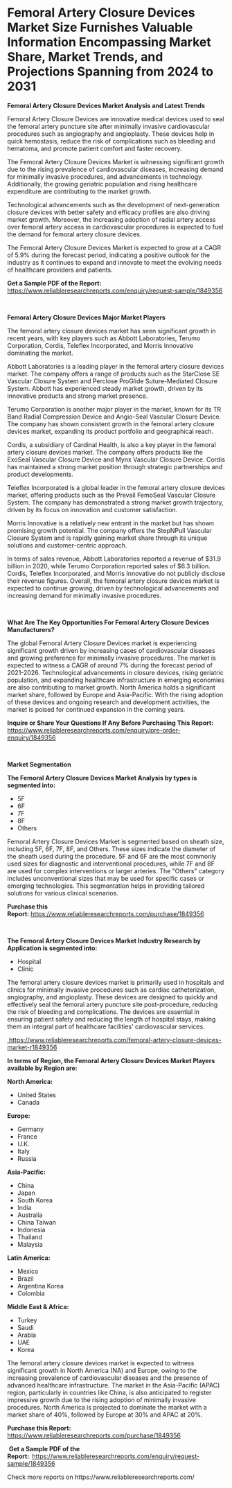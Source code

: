 <p><h1>Femoral Artery Closure Devices Market Size Furnishes Valuable Information Encompassing Market Share, Market Trends, and Projections Spanning from 2024 to 2031</h1></p><p><strong>Femoral Artery Closure Devices Market Analysis and Latest Trends</strong></p>
<p><p>Femoral Artery Closure Devices are innovative medical devices used to seal the femoral artery puncture site after minimally invasive cardiovascular procedures such as angiography and angioplasty. These devices help in quick hemostasis, reduce the risk of complications such as bleeding and hematoma, and promote patient comfort and faster recovery.</p><p>The Femoral Artery Closure Devices Market is witnessing significant growth due to the rising prevalence of cardiovascular diseases, increasing demand for minimally invasive procedures, and advancements in technology. Additionally, the growing geriatric population and rising healthcare expenditure are contributing to the market growth.</p><p>Technological advancements such as the development of next-generation closure devices with better safety and efficacy profiles are also driving market growth. Moreover, the increasing adoption of radial artery access over femoral artery access in cardiovascular procedures is expected to fuel the demand for femoral artery closure devices.</p><p>The Femoral Artery Closure Devices Market is expected to grow at a CAGR of 5.9% during the forecast period, indicating a positive outlook for the industry as it continues to expand and innovate to meet the evolving needs of healthcare providers and patients.</p></p>
<p><strong>Get a Sample PDF of the Report:&nbsp;</strong> <a href="https://www.reliableresearchreports.com/enquiry/request-sample/1849356">https://www.reliableresearchreports.com/enquiry/request-sample/1849356</a></p>
<p>&nbsp;</p>
<p><strong>Femoral Artery Closure Devices Major Market Players</strong></p>
<p><p>The femoral artery closure devices market has seen significant growth in recent years, with key players such as Abbott Laboratories, Terumo Corporation, Cordis, Teleflex Incorporated, and Morris Innovative dominating the market.</p><p>Abbott Laboratories is a leading player in the femoral artery closure devices market. The company offers a range of products such as the StarClose SE Vascular Closure System and Perclose ProGlide Suture-Mediated Closure System. Abbott has experienced steady market growth, driven by its innovative products and strong market presence.</p><p>Terumo Corporation is another major player in the market, known for its TR Band Radial Compression Device and Angio-Seal Vascular Closure Device. The company has shown consistent growth in the femoral artery closure devices market, expanding its product portfolio and geographical reach.</p><p>Cordis, a subsidiary of Cardinal Health, is also a key player in the femoral artery closure devices market. The company offers products like the ExoSeal Vascular Closure Device and Mynx Vascular Closure Device. Cordis has maintained a strong market position through strategic partnerships and product developments.</p><p>Teleflex Incorporated is a global leader in the femoral artery closure devices market, offering products such as the Prevail FemoSeal Vascular Closure System. The company has demonstrated a strong market growth trajectory, driven by its focus on innovation and customer satisfaction.</p><p>Morris Innovative is a relatively new entrant in the market but has shown promising growth potential. The company offers the StepNPull Vascular Closure System and is rapidly gaining market share through its unique solutions and customer-centric approach.</p><p>In terms of sales revenue, Abbott Laboratories reported a revenue of $31.9 billion in 2020, while Terumo Corporation reported sales of $6.3 billion. Cordis, Teleflex Incorporated, and Morris Innovative do not publicly disclose their revenue figures. Overall, the femoral artery closure devices market is expected to continue growing, driven by technological advancements and increasing demand for minimally invasive procedures.</p></p>
<p>&nbsp;</p>
<p><strong>What Are The Key Opportunities For Femoral Artery Closure Devices Manufacturers?</strong></p>
<p><p>The global Femoral Artery Closure Devices market is experiencing significant growth driven by increasing cases of cardiovascular diseases and growing preference for minimally invasive procedures. The market is expected to witness a CAGR of around 7% during the forecast period of 2021-2026. Technological advancements in closure devices, rising geriatric population, and expanding healthcare infrastructure in emerging economies are also contributing to market growth. North America holds a significant market share, followed by Europe and Asia-Pacific. With the rising adoption of these devices and ongoing research and development activities, the market is poised for continued expansion in the coming years.</p></p>
<p><strong>Inquire or Share Your Questions If Any Before Purchasing This Report:</strong> <a href="https://www.reliableresearchreports.com/enquiry/pre-order-enquiry/1849356">https://www.reliableresearchreports.com/enquiry/pre-order-enquiry/1849356</a></p>
<p>&nbsp;</p>
<p><strong>Market Segmentation</strong></p>
<p><strong>The Femoral Artery Closure Devices Market Analysis by types is segmented into:</strong></p>
<p><ul><li>5F</li><li>6F</li><li>7F</li><li>8F</li><li>Others</li></ul></p>
<p><p>Femoral Artery Closure Devices Market is segmented based on sheath size, including 5F, 6F, 7F, 8F, and Others. These sizes indicate the diameter of the sheath used during the procedure. 5F and 6F are the most commonly used sizes for diagnostic and interventional procedures, while 7F and 8F are used for complex interventions or larger arteries. The "Others" category includes unconventional sizes that may be used for specific cases or emerging technologies. This segmentation helps in providing tailored solutions for various clinical scenarios.</p></p>
<p><strong>Purchase this Report:&nbsp;</strong><a href="https://www.reliableresearchreports.com/purchase/1849356">https://www.reliableresearchreports.com/purchase/1849356</a></p>
<p>&nbsp;</p>
<p><strong>The Femoral Artery Closure Devices Market Industry Research by Application is segmented into:</strong></p>
<p><ul><li>Hospital</li><li>Clinic</li></ul></p>
<p><p>The femoral artery closure devices market is primarily used in hospitals and clinics for minimally invasive procedures such as cardiac catheterization, angiography, and angioplasty. These devices are designed to quickly and effectively seal the femoral artery puncture site post-procedure, reducing the risk of bleeding and complications. The devices are essential in ensuring patient safety and reducing the length of hospital stays, making them an integral part of healthcare facilities' cardiovascular services.</p></p>
<p><a href="https://www.reliableresearchreports.com/femoral-artery-closure-devices-market-r1849356">&nbsp;https://www.reliableresearchreports.com/femoral-artery-closure-devices-market-r1849356</a></p>
<p><strong>In terms of Region, the Femoral Artery Closure Devices Market Players available by Region are:</strong></p>
<p>
    <p> <strong> North America: </strong>
        <ul>
            <li>United States</li>
            <li>Canada</li>
        </ul>
        </p> 
    <p> <strong> Europe: </strong>
        <ul>
            <li>Germany</li>
            <li>France</li>
            <li>U.K.</li>
            <li>Italy</li>
            <li>Russia</li>
        </ul>
        </p> 
    <p> <strong> Asia-Pacific: </strong>
        <ul>
            <li>China</li>
            <li>Japan</li>
            <li>South Korea</li>
            <li>India</li>
            <li>Australia</li>
            <li>China Taiwan</li>
            <li>Indonesia</li>
            <li>Thailand</li>
            <li>Malaysia</li>
        </ul>
        </p> 
    <p> <strong> Latin America: </strong>
        <ul>
            <li>Mexico</li>
            <li>Brazil</li>
            <li>Argentina Korea</li>
            <li>Colombia</li>
        </ul>
        </p> 
    <p> <strong> Middle East & Africa: </strong>
        <ul>
            <li>Turkey</li>
            <li>Saudi</li>
            <li>Arabia</li>
            <li>UAE</li>
            <li>Korea</li>
        </ul>
    </p>
    </p>
<p><p>The femoral artery closure devices market is expected to witness significant growth in North America (NA) and Europe, owing to the increasing prevalence of cardiovascular diseases and the presence of advanced healthcare infrastructure. The market in the Asia-Pacific (APAC) region, particularly in countries like China, is also anticipated to register impressive growth due to the rising adoption of minimally invasive procedures. North America is projected to dominate the market with a market share of 40%, followed by Europe at 30% and APAC at 20%.</p></p>
<p><strong>Purchase this Report: </strong><a href="https://www.reliableresearchreports.com/purchase/1849356">https://www.reliableresearchreports.com/purchase/1849356</a></p>
<p>&nbsp;<strong>Get a Sample PDF of the Report:&nbsp;&nbsp;</strong><a href="https://www.reliableresearchreports.com/enquiry/request-sample/1849356">https://www.reliableresearchreports.com/enquiry/request-sample/1849356</a></p>
<p><strong></strong></p>
<p>Check more reports on https://www.reliableresearchreports.com/</p>